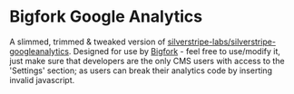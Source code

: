 # Bigfork Google Analytics

A slimmed, trimmed & tweaked version of [silverstripe-labs/silverstripe-googleanalytics](https://github.com/silverstripe-labs/silverstripe-googleanalytics). Designed for use by [Bigfork]('http://www.bigfork.co.uk') - feel free to use/modify it, just make sure that developers are the only CMS users with access to the 'Settings' section; as users can break their analytics code by inserting invalid javascript.